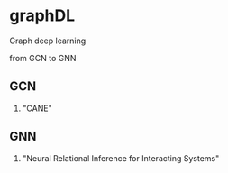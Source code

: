 # graphDL
Graph deep learning

from GCN to GNN


## GCN
1. "CANE"

## GNN
1. "Neural Relational Inference for Interacting Systems"
